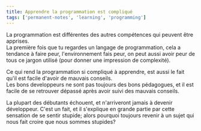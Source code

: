 ```yaml
---
title: Apprendre la programmation est compliqué 
tags: ['permanent-notes', 'learning', 'programming']
---
```


La programmation est différentes des autres compétences qui peuvent être apprises.<br/>
La première fois que tu regardes un langage de programmation, cela a tendance à faire peur, l'environnement fais peur, on peut aussi avoir peur de tous ce jargon utilisé (pour donner une impression de complexité).

Ce qui rend la programmation si compliqué à apprendre, est aussi le fait qu'il est facile d'avoir de mauvais conseils. <br/>
Les bons developpeurs ne sont pas toujours des bons pédagogues, et il est facile de se retrouver dépassé après avoir suivi des mauvais conseils.

La plupart des débutants échouent, et n'arriveront jamais à devenir développeur. C'est un fait, et il s'explique en grande partie par cette sensation de se sentir stupide; alors pourquoi toujours revenir à un sujet qui nous fait croire que nous sommes stupides? 
